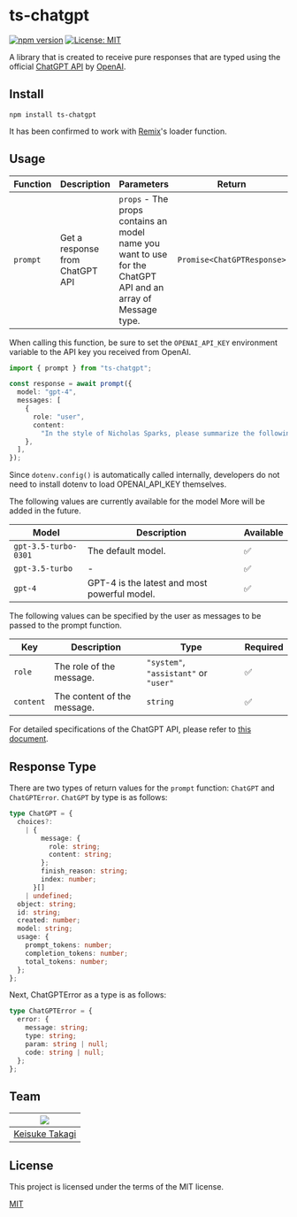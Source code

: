 # ts-chatgpt

[![npm version](https://badge.fury.io/js/ts-chatgpt.svg)](https://badge.fury.io/js/ts-chatgpt)
[![License: MIT](https://img.shields.io/badge/License-MIT-yellow.svg)](https://opensource.org/licenses/MIT)

A library that is created to receive pure responses that are typed using the official [ChatGPT API](https://platform.openai.com/docs/guides/chat) by [OpenAI](https://openai.com/).

## Install

```shell
npm install ts-chatgpt
```

It has been confirmed to work with [Remix](https://github.com/remix-run/remix)'s loader function.

## Usage

| Function | Description                     | Parameters                                                                                                   | Return                     |
| -------- | ------------------------------- | ------------------------------------------------------------------------------------------------------------ | -------------------------- |
| `prompt` | Get a response from ChatGPT API | `props` - The props contains an model name you want to use for the ChatGPT API and an array of Message type. | `Promise<ChatGPTResponse>` |

When calling this function, be sure to set the `OPENAI_API_KEY` environment variable to the API key you received from OpenAI.

```ts
import { prompt } from "ts-chatgpt";

const response = await prompt({
  model: "gpt-4",
  messages: [
    {
      role: "user",
      content:
        "In the style of Nicholas Sparks, please summarize the following introductory You are limited to 140 characters. 'I love Android and I develop applications using Kotlin and Jetpack Compose.'",
    },
  ],
});
```

Since `dotenv.config()` is automatically called internally, developers do not need to install dotenv to load OPENAI_API_KEY themselves.

The following values are currently available for the model
More will be added in the future.

| Model                | Description                                  | Available |
| -------------------- | -------------------------------------------- | --------- |
| `gpt-3.5-turbo-0301` | The default model.                           | ✅        |
| `gpt-3.5-turbo`      | -                                            | ✅        |
| `gpt-4`              | GPT-4 is the latest and most powerful model. | ✅        |

The following values can be specified by the user as messages to be passed to the prompt function.

| Key       | Description                 | Type                                  | Required |
| --------- | --------------------------- | ------------------------------------- | -------- |
| `role`    | The role of the message.    | `"system"`, `"assistant"` or `"user"` | ✅       |
| `content` | The content of the message. | `string`                              | ✅       |

For detailed specifications of the ChatGPT API, please refer to [this document](https://platform.openai.com/docs/api-reference/chat/create).

## Response Type

There are two types of return values for the `prompt` function: `ChatGPT` and `ChatGPTError`.
`ChatGPT` by type is as follows:

```ts
type ChatGPT = {
  choices?:
    | {
        message: {
          role: string;
          content: string;
        };
        finish_reason: string;
        index: number;
      }[]
    | undefined;
  object: string;
  id: string;
  created: number;
  model: string;
  usage: {
    prompt_tokens: number;
    completion_tokens: number;
    total_tokens: number;
  };
};
```

Next, ChatGPTError as a type is as follows:

```ts
type ChatGPTError = {
  error: {
    message: string;
    type: string;
    param: string | null;
    code: string | null;
  };
};
```

## Team

| ![](https://avatars.githubusercontent.com/u/66447334?v=4) |
| --------------------------------------------------------- |
| [Keisuke Takagi](https://github.com/takagimeow)           |

## License

This project is licensed under the terms of the MIT license.

[MIT](https://github.com/takagimeow/ts-chatgpt/blob/main/LICENSE)
